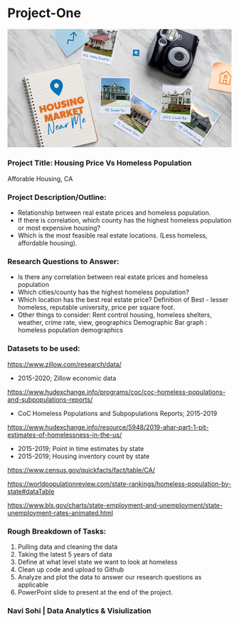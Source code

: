 # Project-One

![RealEstate](Images/RS.jpg)

### Project Title: Housing Price Vs Homeless Population
Afforable Housing, CA

### Project Description/Outline:
* Relationship between real estate prices and homeless population.
* If there is correlation, which county has the highest homeless population or most expensive housing? 
* Which is the most feasible real estate locations. (Less homeless, affordable housing).

### Research Questions to Answer:
* Is there any correlation between real estate prices and homeless population 
* Which cities/county has the highest homeless population? 
* Which location has the best real estate price? Definition of Best - lesser homeless, reputable university, price per square foot. 
* Other things to consider: Rent control housing, homeless shelters, weather, crime rate, view, geographics 
Demographic Bar graph : homeless population demographics

### Datasets to be used:
https://www.zillow.com/research/data/
* 2015-2020; Zillow economic data

https://www.hudexchange.info/programs/coc/coc-homeless-populations-and-subpopulations-reports/
* CoC Homeless Populations and Subpopulations Reports; 2015-2019

https://www.hudexchange.info/resource/5948/2019-ahar-part-1-pit-estimates-of-homelessness-in-the-us/
* 2015-2019; Point in time estimates by state
* 2015-2019; Housing inventory count by state

https://www.census.gov/quickfacts/fact/table/CA/

https://worldpopulationreview.com/state-rankings/homeless-population-by-state#dataTable

https://www.bls.gov/charts/state-employment-and-unemployment/state-unemployment-rates-animated.html

### Rough Breakdown of Tasks:
1. Pulling data and cleaning the data 
2. Taking the latest 5 years of data
3. Define at what level state we want to look at homeless 
4. Clean up code and upload to Github
5. Analyze and plot the data to answer our research questions as applicable
6. PowerPoint slide to present at the end of the project.

### Navi Sohi | Data Analytics & Visiulization
